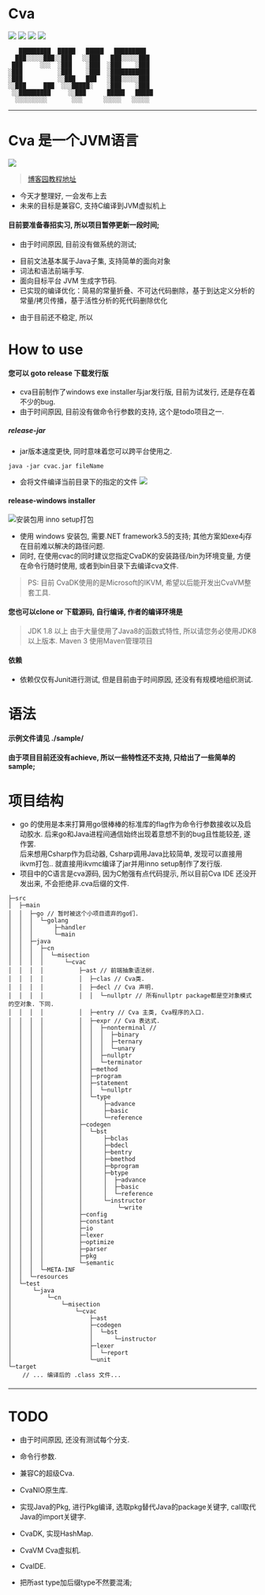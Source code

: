 # Cva
![](https://img.shields.io/badge/language-Java-yellow.svg)
![](https://img.shields.io/badge/category-compilerLearning-blue.svg)
[![](https://img.shields.io/badge/blog-@misection-red.svg)](https://www.cnblogs.com/misection/)
![](http://progressed.io/bar/91?title=done)

```text
   █████████  █████   █████   █████████  
  ███░░░░░███░░███   ░░███   ███░░░░░███ 
 ███     ░░░  ░███    ░███  ░███    ░███ 
░███          ░███    ░███  ░███████████ 
░███          ░░███   ███   ░███░░░░░███ 
░░███     ███  ░░░█████░    ░███    ░███ 
 ░░█████████     ░░███      █████   █████
  ░░░░░░░░░       ░░░      ░░░░░   ░░░░░ 
```

---
# Cva 是一个JVM语言
![](res/img/logo/Cva-128.png)

> [博客园教程地址](https://www.cnblogs.com/misection/p/14429145.html)
- 今天才整理好, 一会发布上去
- 未来的目标是兼容C, 支持C编译到JVM虚拟机上

#### 目前要准备春招实习, 所以项目暂停更新一段时间;
- 由于时间原因, 目前没有做系统的测试;

+ 目前文法基本属于Java子集, 支持简单的面向对象
+ 词法和语法前端手写.
+ 面向目标平台 JVM 生成字节码.
+ 已实现的编译优化：简易的常量折叠、不可达代码删除，基于到达定义分析的常量/拷贝传播，基于活性分析的死代码删除优化
- 由于目前还不稳定, 所以

# How to use

#### 您可以 goto release 下载发行版
- cva目前制作了windows exe installer与jar发行版, 目前为试发行, 还是存在着不少的bug.
- 由于时间原因, 目前没有做命令行参数的支持, 这个是todo项目之一.

##### release-jar
- jar版本速度更快, 同时意味着您可以跨平台使用之.
```shell script
java -jar cvac.jar fileName
```
- 会将文件编译当前目录下的指定的文件
![](res/img/cvac/cmd.png)

#### release-windows installer
![安装包用 inno setup打包](res/img/cvac/installer.png)
- 使用 windows 安装包, 需要.NET framework3.5的支持;
 其他方案如exe4j存在目前难以解决的路径问题.
- 同时, 在使用cvac的同时建议您指定CvaDK的安装路径/bin为环境变量, 方便在命令行随时使用, 或者到bin目录下去编译cva文件.
> PS: 目前 CvaDK使用的是Microsoft的IKVM, 希望以后能开发出CvaVM整套工具.

#### 您也可以clone or 下载源码, 自行编译, 作者的编译环境是
> JDK  1.8 以上
> 由于大量使用了Java8的函数式特性, 所以请您务必使用JDK8以上版本.
> Maven 3
> 使用Maven管理项目
> 
#### 依赖
- 依赖仅仅有Junit进行测试, 但是目前由于时间原因, 还没有有规模地组织测试.

# 语法

#### 示例文件请见 ./sample/

#### 由于项目目前还没有achieve, 所以一些特性还不支持, 只给出了一些简单的sample;

# 项目结构
- go 的使用是本来打算用go很棒棒的标准库的flag作为命令行参数接收以及启动胶水. 
后来go和Java进程间通信始终出现着意想不到的bug且性能较差, 遂作罢.   
后来想用Csharp作为启动器, Csharp调用Java比较简单, 发现可以直接用ikvm打包..
就直接用ikvmc编译了jar并用inno setup制作了发行版.
- 项目中的C语言是cva源码, 因为C勉强有点代码提示, 所以目前Cva IDE 还没开发出来,
不会拒绝非.cva后缀的文件.

```text
├─src
│  ├─main
│  │  ├─go // 暂时被这个小项目遗弃的go们.
│  │  │  └─golang
│  │  │      ├─handler
│  │  │      └─main
│  │  ├─java
│  │  │  ├─cn
│  │  │  │  └─misection
│  │  │  │      └─cvac
│  │  │  │          ├─ast // 前端抽象语法树.
│  │  │  │          │  ├─clas // Cva类.
│  │  │  │          │  ├─decl // Cva 声明.
│  │  │  │          │  │  └─nullptr // 所有nullptr package都是空对象模式的空对象. 下同.
│  │  │  │          │  ├─entry // Cva 主类, Cva程序的入口.
│  │  │  │          │  ├─expr // Cva 表达式.
│  │  │  │          │  │  ├─nonterminal // 
│  │  │  │          │  │  │  ├─binary
│  │  │  │          │  │  │  ├─ternary
│  │  │  │          │  │  │  └─unary
│  │  │  │          │  │  ├─nullptr
│  │  │  │          │  │  └─terminator
│  │  │  │          │  ├─method
│  │  │  │          │  ├─program
│  │  │  │          │  ├─statement
│  │  │  │          │  │  └─nullptr
│  │  │  │          │  └─type
│  │  │  │          │      ├─advance
│  │  │  │          │      ├─basic
│  │  │  │          │      └─reference
│  │  │  │          ├─codegen
│  │  │  │          │  └─bst
│  │  │  │          │      ├─bclas
│  │  │  │          │      ├─bdecl
│  │  │  │          │      ├─bentry
│  │  │  │          │      ├─bmethod
│  │  │  │          │      ├─bprogram
│  │  │  │          │      ├─btype
│  │  │  │          │      │  ├─advance
│  │  │  │          │      │  ├─basic
│  │  │  │          │      │  └─reference
│  │  │  │          │      └─instructor
│  │  │  │          │          └─write
│  │  │  │          ├─config
│  │  │  │          ├─constant
│  │  │  │          ├─io
│  │  │  │          ├─lexer
│  │  │  │          ├─optimize
│  │  │  │          ├─parser
│  │  │  │          ├─pkg
│  │  │  │          └─semantic
│  │  │  └─META-INF
│  │  └─resources
│  └─test
│      └─java
│          └─cn
│              └─misection
│                  └─cvac
│                      ├─ast
│                      ├─codegen
│                      │  └─bst
│                      │      └─instructor
│                      ├─lexer
│                      │  └─report
│                      └─unit
└─target
    // ... 编译后的 .class 文件...

```
#### 


---
# TODO
- 由于时间原因, 还没有测试每个分支.
- 命令行参数.
- 兼容C的超级Cva.
- CvaNIO原生库.
- 实现Java的Pkg, 进行Pkg编译, 选取pkg替代Java的package关键字, call取代Java的import关键字.
- CvaDK, 实现HashMap.
- CvaVM Cva虚拟机.
- CvaIDE. 

- 把所ast type加后缀type不然要混淆; 

